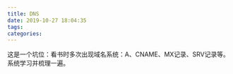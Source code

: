 ```yaml
---
title: DNS
date: 2019-10-27 18:04:35
tags:
categories:
---
```


这是一个坑位：看书时多次出现域名系统：A、CNAME、MX记录、SRV记录等。系统学习并梳理一遍。